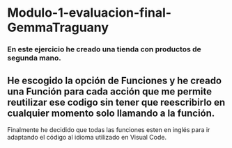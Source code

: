 # Modulo-1-evaluacion-final-GemmaTraguany
### En este ejercicio he creado una tienda con productos de segunda mano.
## He escogido la opción de Funciones y he creado una Función para cada acción que me permite reutilizar ese codigo sin tener que reescribirlo en cualquier momento solo llamando a la función.
Finalmente he decidido que todas las funciones esten en inglés para ir adaptando el código al idioma utilizado en Visual Code. 
